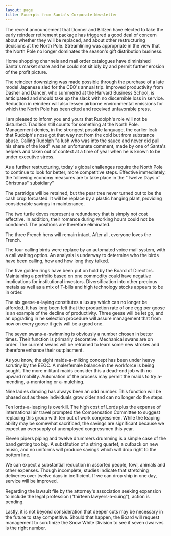 ```yaml
---
layout: page
title: Excerpts from Santa's Corporate Newsletter
---
```


The recent announcement that Donner and Blitzen have elected 
to take the early reindeer retirement package has triggered a good deal of concern 
about whether they will be replaced, and about other restructuring decisions 
at the North Pole. Streamlining was appropriate in the view that the North Pole 
no longer dominates the season's gift distribution business.</p>

Home shopping channels and mail order catalogues have diminished 
Santa's market share and he could not sit idly by and permit further erosion 
of the profit picture.</p>

The reindeer downsizing was made possible through the purchase 
of a late model Japanese sled for the CEO's annual trip. Improved productivity 
from Dasher and Dancer, who summered at the Harvard Business School, is anticipated 
and should take up the slack with no discernible loss in service. Reduction 
in reindeer will also lessen airborne environmental emissions for which the 
North Pole has been cited and received unfavorable press.</p>

I am pleased to inform you and yours that Rudolph's role will 
not be disturbed. Tradition still counts for something at the North Pole. Management 
denies, in the strongest possible language, the earlier leak that Rudolph's 
nose got that way not from the cold but from substance abuse. Calling Rudolph 
"a lush who was into the sauce and never did pull his share of the load" 
was an unfortunate comment, made by one of Santa's helpers and taken out of 
context at a time of year when he is known to be under executive stress.</p>

As a further restructuring, today's global challenges require 
the North Pole to continue to look for better, more competitive steps. Effective 
immediately, the following economy measures are to take place in the "Twelve 
Days of Christmas" subsidiary"</p>

The partridge will be retained, but the pear tree never turned 
out to be the cash crop forcasted. It will be replace by a plastic hanging plant, 
providing considerable savings in maintenance.</p>

The two turtle doves represent a redundancy that is simply not 
cost effective. In addition, their romance during working hours could not be 
condoned. The positions are therefore eliminated.</p>

The three French hens will remain intact. After all, everyone 
loves the French.</p>

The four calling birds were replace by an automated voice mail 
system, with a call waiting option. An analysis is underway to determine who 
the birds have been calling, how and how long they talked.</p>

The five golden rings have been put on hold by the Board of 
Directors. Maintaining a portfolio based on one commodity could have negative 
implications for institutional investors. Diversification into other precious 
metals as well as a mix of T-bills and high technology stocks appears to be 
in order.</p>

The six geese-a-laying constitutes a luxury which can no longer 
be afforded. It has long been felt that the production rate of one egg per goose 
is an example of the decline of productivity. Three geese will be let go, and 
an upgrading in he selection procedure will assure management that from now 
on every goose it gets will be a good one.</p>

The seven swans-a-swimming is obviously a number chosen in better 
times. Their function is primarily decorative. Mechanical swans are on order. 
The current swans will be retrained to learn some new strokes and therefore 
enhance their outplacment.</p>

As you know, the eight maids-a-milking concept has been under 
heavy scrutiny by the EEOC. A male/female balance in the workforce is being 
sought. The more militant maids consider this a dead-end job with no upward 
mobility. Automation of the process may permit the maids to try a-mending, a-mentoring 
or a-mulching.</p>

Nine ladies dancing has always been an odd number. This function 
will be phased out as these individuals grow older and can no longer do the 
steps.</p>

Ten lords-a-leaping is overkill. The high cost of Lords plus 
the expense of international air travel prompted the Compensation Committee 
to suggest replacing this group with ten out of work congressmen. While the 
leaping ability may be somewhat sacrificed, the savings are significant because 
we expect an oversupply of unemployed congressmen this year.</p>

Eleven pipers piping and twelve drummers drumming is a simple 
case of the band getting too big. A substitution of a string quartet, a cutback 
on new music, and no uniforms will produce savings which will drop right to 
the bottom line.</p>

We can expect a substantial reduction in assorted people, fowl, 
animals and other expenses. Though incomplete, studies indicate that stretching 
deliveries over twelve days in inefficient. If we can drop ship in one day, 
service will be improved.</p>

Regarding the lawsuit file by the attorney's association seeking 
expansion to include the legal profession ("thirteen lawyers-a-suing"), 
action is pending.</p>

Lastly, it is not beyond consideration that deeper cuts may be 
necessary in the future to stay competitive. Should that happen, the Board will 
request management to scrutinize the Snow White Division to see if seven dwarves 
is the right number.</p>
